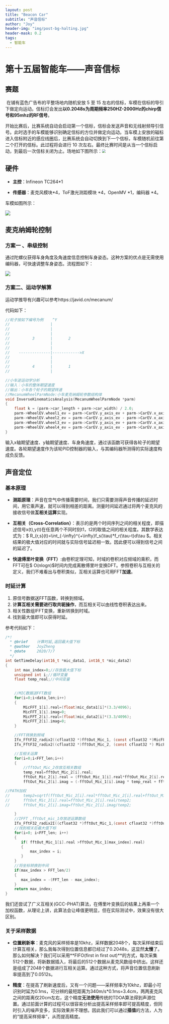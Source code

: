 ```yaml
---
layout: post
title: "Beacon Car"
subtitle: "声音信标"
author: "Joy"
header-img: "img/post-bg-halting.jpg"
header-mask: 0.2
tags:
  - 智能车
---
```


# 第十五届智能车——声音信标

## 赛题

​		在铺有蓝色广告布的平整场地内随机安放 5 至 15 左右的信标，车模在信标的导引下做定向运动。信标灯会发出**以0.2048s为周期频率250HZ-2000Hz的chirp信号和95mhz的RF信号**。

​		开始比赛后，比赛系统自动会启动第一个信标，信标会发送声音和无线射频导引信号。此时选手的车模能够识别确定信标的方位并做定向运动。当车模上安放的磁标进入信标附近的感应线圈后，比赛系统会自动切换到下一个信标，车模随机前往第二个打开的信标。此过程将会进行 10 次左右。最终比赛时间是从当一个信标启动，到最后一次信标关闭为止。场地如下图所示：<img src="../img/in-post/ground.png" style="zoom:70%;" />

## 硬件

- **主控**：Infineon TC264*1

- **传感器**：麦克风模块*4，ToF激光测距模块 *4，OpenMV *1，编码器 *4。

车模如图所示：

![](https://github.com/joyz121/joyz121.github.io/blob/main/img/in-post/car.png)

## 麦克纳姆轮控制

### 方案一 、串级控制

通过陀螺仪获得车身角度及角速度信息控制车身姿态。这种方案的优点是无需使用编码器，可快速调整车身姿态。流程图如下：

![](../img/in-post/control.jpg)

### 方案二、运动学解算

运动学推导有兴趣可以参考https://javid.cn/mecanum/

代码如下：

```c
//轮子按如下编号为例    ^Y
//					|
//					|
//					|
//			3		|		2
//					|
//					|
//	  --------------|------------>X
//					|
//					|
//			4		|		1
//					|

//小车逆运动学分析
//输入：小车的整体期望速度
//输出：小车各个轮子的期望转速
//MecanumWheelParmNode:小车麦克纳姆轮参数结构体
void InverseKinematicsAnalysis(MecanumWheelParmNode *parm)
{
	float k = (parm->car_length + parm->car_width) / 2.0;
	parm->WheelEV.wheel1_ev = parm->CarEV.y_axis_ev + parm->CarEV.x_axis_ev + k * parm->CarEV.z_axis_ew;
	parm->WheelEV.wheel2_ev = parm->CarEV.y_axis_ev - parm->CarEV.x_axis_ev + k * parm->CarEV.z_axis_ew;
	parm->WheelEV.wheel3_ev = parm->CarEV.y_axis_ev + parm->CarEV.x_axis_ev - k * parm->CarEV.z_axis_ew;
	parm->WheelEV.wheel4_ev = parm->CarEV.y_axis_ev - parm->CarEV.x_axis_ev - k * parm->CarEV.z_axis_ew;
}
```

输入x轴期望速度、y轴期望速度、车身角速度，通过该函数可获得各轮子的期望速度。各轮期望速度作为该轮PID控制器的输入，与其编码器所测得的实际速度构成负反馈。



## 声音定位

### 基本原理

- **测距原理**：声音在空气中传播需要时间，我们只需要测得声音传播的延迟时间，用它乘声速，就可以得到相差的距离。测量时间延迟通过将两个麦克风的接收信号做**互相关运算**实现。

- **互相关（Cross-Correlation）**：表示的是两个时间序列之间的相关程度，即描述信号x(t),y(t)在任意两个不同时刻t1，t2的取值之间的相关程度。其数学表达式为：$ R_{r,s}(t)=\int_{-\infty}^{+\infty}f_s(\tau)*f_r(\tau-t)d\tau $。相关结果的极大值对应的时间就与实际信号延迟相一致。因此便可以得到信号之间的延迟了。
- **快速傅里叶变换（FFT）**:由卷积定理可知，时域的卷积对应频域的乘积，而FFT可在$ O(nlogn)$时间内完成离散傅里叶变换DFT。参照卷积与互相关的定义，我们不难看出与卷积类似，互相关运算也可用FFT**加速**。

### 时延计算

1. 原信号数据送FFT函数，转换到频域。
2. **计算互相关需要进行取共轭操作**，而互相关可以由线性卷积表达出来。
3. 相关性数组IFFT变换，重新转换到时域。
4. 找到最大值即可以获得时延。

参考代码如下：

```c
/*!
  * @brief    计算时延,返回最大值下标
  * @author   JoyZheng
  * @date     2020/7/7
  */
int GetTimeDelay(int16_t *mic_data1, int16_t *mic_data2)
{
	int max_index=0;//存放最大值下标
	unsigned int i;//循环变量
	float temp_real;//中间变量

	
	//MIC数据送FFT数组
	for(i=0;i<data_len;i++)
	{
		MicFFT_1[i].real=(float)mic_data1[i]*(3.3/4096);
		MicFFT_1[i].imag=0;
		MicFFT_2[i].real=(float)mic_data2[i]*(3.3/4096);
		MicFFT_2[i].imag=0;
	}

	//FFT转换到频域
	Ifx_FftF32_radix2((cfloat32 *)fftOut_Mic_1, (const cfloat32 *)MicFFT_1, FFT_len);
	Ifx_FftF32_radix2((cfloat32 *)fftOut_Mic_2, (const cfloat32 *) MicFFT_2, FFT_len);

	//互相关运算
	for(i=0;i<FFT_len;i++)
	{
		//fftOut_Mic_2存放互相关数组
		temp_real=fftOut_Mic_2[i].real;
        fftOut_Mic_2[i].real = (fftOut_Mic_1[i].real*fftOut_Mic_2[i].real*fftOut_Mic_1[i].imag * fftOut_Mic_2[i].imag);
        fftOut_Mic_2[i].imag = (-fftOut_Mic_1[i].imag * temp_real + fftOut_Mic_1[i].real*fftOut_Mic_2[i].imag);

//PATH加权
//		temp2=sqrtf(fftOut_Mic_2[i].real*fftOut_Mic_2[i].real+fftOut_Mic_2[i].imag*fftOut_Mic_2[i].imag);
//		fftOut_Mic_2[i].real=fftOut_Mic_2[i].real/temp2;
//		fftOut_Mic_2[i].imag=fftOut_Mic_2[i].imag/temp2;

	}
	//IFFT ,fftOut_mic_1存放逆运算数组
	Ifx_FftF32_radix2I((cfloat32 *)fftOut_Mic_1,(const cfloat32 *)fftOut_Mic_2,FFT_len);
	//找到相关后最大值下标
	for(i=0; i<FFT_len; i++)
	{
	   if( fftOut_Mic_1[i].real >fftOut_Mic_1[max_index].real)
	   {
		   max_index = i;
	   }
	}
	//将坐标转换到中间
	if(max_index > FFT_len/2)
	{
	   max_index = -(FFT_len - max_index);
	}
	return max_index;
}
```

我们还尝试了广义互相关(GCC-PHAT)算法，在傅里叶变换后的结果上再乘一个加权函数，从理论上讲，此算法会让峰值更明显，但在实际测试中，效果没有很大区别。

### 关于采样数据

- **位置刷新率**：麦克风的采样频率是10khz，采样数据2048个，每次采样结束后计算互相关，那么我每次得到位置信息都已经过了0.2048s，这显然**太慢**了。那么如何解决？我们可以采用**FIFO(first in first out)**的方式，每次采集512个数据，将新数据插入，将最后的512个数据从麦克风数组中挤出。这样还是组成了2048个数据进行互相关运算。通过这种方式，将声音位置信息刷新率提高到了0.0512s。

- **精度**：在提高了刷新速度后，又有一个问题——采样频率为10khz，即最小可识别时延为0.1ms，可分辨的最短距离为340m/s*0.1ms=3.4cm，两两麦克风之间的距离仅20cm左右，这个精度**无法使用**传统的TDOA算法得到声源位置。通过前面计算的过程可以很容易分析出提高采样频率即可提高精度，但同时引入的噪声变多，实际效果并不理想。因此我们可以通过**插值**的方法，人为的“提高采样频率”，从而提高精度。

